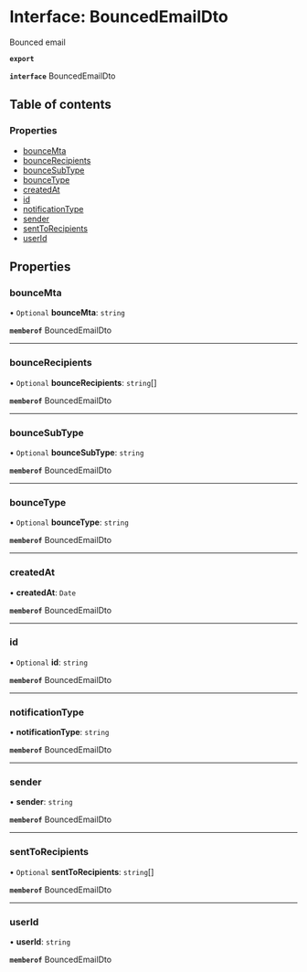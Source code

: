# Interface: BouncedEmailDto

Bounced email

**`export`**

**`interface`** BouncedEmailDto

## Table of contents

### Properties

- [bounceMta](BouncedEmailDto.md#bouncemta)
- [bounceRecipients](BouncedEmailDto.md#bouncerecipients)
- [bounceSubType](BouncedEmailDto.md#bouncesubtype)
- [bounceType](BouncedEmailDto.md#bouncetype)
- [createdAt](BouncedEmailDto.md#createdat)
- [id](BouncedEmailDto.md#id)
- [notificationType](BouncedEmailDto.md#notificationtype)
- [sender](BouncedEmailDto.md#sender)
- [sentToRecipients](BouncedEmailDto.md#senttorecipients)
- [userId](BouncedEmailDto.md#userid)

## Properties

### bounceMta

• `Optional` **bounceMta**: `string`

**`memberof`** BouncedEmailDto

___

### bounceRecipients

• `Optional` **bounceRecipients**: `string`[]

**`memberof`** BouncedEmailDto

___

### bounceSubType

• `Optional` **bounceSubType**: `string`

**`memberof`** BouncedEmailDto

___

### bounceType

• `Optional` **bounceType**: `string`

**`memberof`** BouncedEmailDto

___

### createdAt

• **createdAt**: `Date`

**`memberof`** BouncedEmailDto

___

### id

• `Optional` **id**: `string`

**`memberof`** BouncedEmailDto

___

### notificationType

• **notificationType**: `string`

**`memberof`** BouncedEmailDto

___

### sender

• **sender**: `string`

**`memberof`** BouncedEmailDto

___

### sentToRecipients

• `Optional` **sentToRecipients**: `string`[]

**`memberof`** BouncedEmailDto

___

### userId

• **userId**: `string`

**`memberof`** BouncedEmailDto
